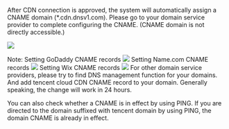After CDN connection is approved, the system will automatically assign a CNAME domain (*.cdn.dnsv1.com). Please go to your domain service provider to complete configuring the CNAME. (CNAME domain is not directly accessible.)

![](//mc.qcloudimg.com/static/img/d45c07a33c5ba095ddf657c0a8b0b08c/image.png)

Note:
Setting GoDaddy CNAME records
![](//mc.qcloudimg.com/static/img/c3c1d5e97c20adee82f2064d177bbec6/image.png)
Setting Name.com CNAME records
![](//mc.qcloudimg.com/static/img/298703bdeb7edbece3bbb996c6e01c8a/image.png)
Setting  Wix CNAME records
![](//mc.qcloudimg.com/static/img/9af8cba73201967a7d36e79baa754a40/image.png)
For other domain service providers, please try to find DNS management function for your domains. And add tencent cloud CDN CNAME record to your domain. Generally speaking, the change will work in 24 hours.

You can also check whether a CNAME is in effect by using PING. If you are directed to the domain suffixed with tencent domain by using PING, the domain CNAME is already in effect.